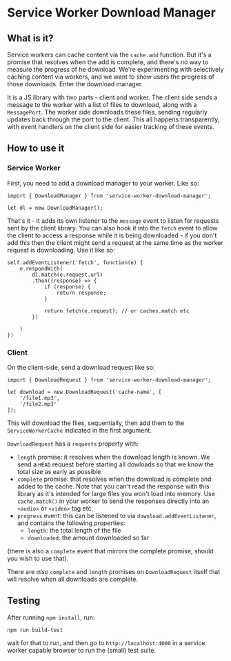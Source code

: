 # Service Worker Download Manager

## What is it?

Service workers can cache content via the `cache.add` function. But it's a promise that resolves when the add is complete, and there's no way to measure the progress of he download. We're experimenting with selectively caching content via workers, and we want to show users the progress of those downloads. Enter the download manager.

It is a JS library with two parts - client and worker. The client side sends a message to the worker with a list of files to download, along with a `MessagePort`. The worker side downloads these files, sending regularly updates back through the port to the client. This all happens transparently, with event handlers on the client side for easier tracking of these events.

## How to use it

### Service Worker

First, you need to add a download manager to your worker. Like so:

    import { DownloadManager } from 'service-worker-download-manager';

    let dl = new DownloadManager();

That's it - it adds its own listener to the `message` event to listen for requests sent by the client library. You can also hook it into the `fetch` event to allow the client to access a response while it is being downloaded - if you don't add this then the client might send a request at the same time as the worker request is downloading. Use it like so:

    self.addEventListener('fetch', function(e) {
        e.respondWith(
            dl.match(e.request.url)
            .then((response) => {
                if (response) {
                    return response;
                }

                return fetch(e.request); // or caches.match etc
            })

        )
    })

### Client

On the client-side, send a download request like so:

    import { DownloadRequest } from 'service-worker-download-manager';

    let download = new DownloadRequest('cache-name', [
        '/file1.mp3',
        '/file2.mp3'
    ]);

This will download the files, sequentially, then add them to the `ServiceWorkerCache` indicated in the first argument.

`DownloadRequest` has a `requests` property with:

 - `length` promise: it resolves when the download length is known. We send a `HEAD` request before starting all dowloads so that we know the total size as early as possible
 - `complete` promise: that resolves when the download is complete and added to the cache. Note that you can't read the response with this library as it's intended for large files you won't load into memory. Use `cache.match()` in your worker to send the responses directly into an `<audio>` or `<video>` tag etc.
 - `progress` event: this can be listened to via `download.addEventListener`, and contains the following properties:
   - `length`: the total length of the file
   - `downloaded`: the amount downloaded so far

(there is also a `complete` event that mirrors the complete promise, should you wish to use that).

There are *also*  `complete` and `length` promises on `DownloadRequest` itself that will resolve when all downloads are complete.

## Testing

After running `npm install`, run:

`npm run build-test`

wait for that to run, and then go to `http://localhost:4000` in a service worker capable browser to run the (small) test suite.